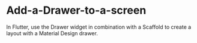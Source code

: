 # Add-a-Drawer-to-a-screen
In Flutter, use the Drawer widget in combination with a Scaffold to create a layout with a Material Design drawer. 
